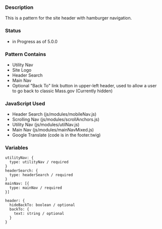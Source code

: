 ### Description
This is a pattern for the site header with hamburger navigation.

### Status
* in Progress as of 5.0.0

### Pattern Contains
* Utility Nav
* Site Logo
* Header Search
* Main Nav
* Optional "Back To" link button in upper-left header, used to allow a user to go back to classic Mass.gov (Currently hidden)

### JavaScript Used
* Header Search (js/modules/mobileNav.js)
* Scrolling Nav (js/modules/scrollAnchors.js)
* Utility Nav (js/modules/utilNav.js)
* Main Nav (js/modules/mainNavMixed.js)
* Google Translate (code is in the footer.twig)

### Variables
~~~
utilityNav: {
  type: utilityNav / required
}
headerSearch: {
  type: headerSearch / required
}
mainNav: [{
  type: mainNav / required
}]

header: {
  hideBackTo: boolean / optional
  backTo: {
    text: string / optional
  }
}
~~~

